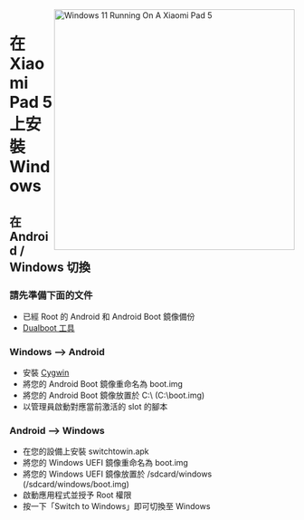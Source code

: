 <img align="right" src="https://raw.githubusercontent.com/erdilS/Port-Windows-11-Xiaomi-Pad-5/main/nabu.png" width="425" alt="Windows 11 Running On A Xiaomi Pad 5">

# 在 Xiaomi Pad 5 上安裝 Windows

## 在 Android / Windows 切換

### 請先準備下面的文件
- 已經 Root 的 Android 和 Android Boot 鏡像備份
- [Dualboot 工具](https://github.com/erdilS/Port-Windows-11-Xiaomi-Pad-5/releases/tag/dualboot) 

### Windows --> Android
- 安裝 [Cygwin](https://www.cygwin.com/setup-x86_64.exe)
- 將您的 Android Boot 鏡像重命名為 boot.img
- 將您的 Android Boot 鏡像放置於  C:\ (C:\boot.img)
- 以管理員啟動對應當前激活的 slot 的腳本

### Android --> Windows
- 在您的設備上安裝 switchtowin.apk
- 將您的 Windows UEFI 鏡像重命名為 boot.img
- 將您的 Windows UEFI 鏡像放置於 /sdcard/windows (/sdcard/windows/boot.img)
- 啟動應用程式並授予 Root 權限
- 按一下「Switch to Windows」即可切換至 Windows